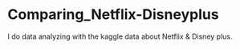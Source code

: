 # Comparing_Netflix-Disneyplus
I do data analyzing with the kaggle data about Netflix &amp; Disney plus.
